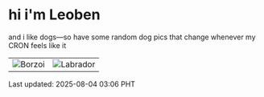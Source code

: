 # hi i'm Leoben

and i like dogs—so have some random dog pics that change whenever my CRON feels like it

|  |  |
|--------|----------|
| ![Borzoi](https://random-dog-vercel.vercel.app/api/random-borzoi?v=1754248017) | ![Labrador](https://random-dog-vercel.vercel.app/api/random-labrador?v=1754248017) |

Last updated: 2025-08-04 03:06 PHT
